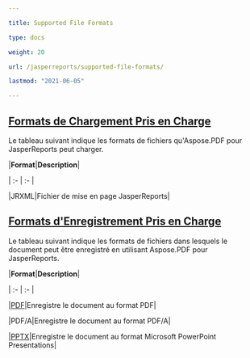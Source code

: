 ```yaml
---

title: Supported File Formats 

type: docs

weight: 20

url: /jasperreports/supported-file-formats/

lastmod: "2021-06-05"

---
```




## <ins>**Formats de Chargement Pris en Charge**

Le tableau suivant indique les formats de fichiers qu'Aspose.PDF pour JasperReports peut charger.



|**Format**|**Description**|

| :- | :- |

|JRXML|Fichier de mise en page JasperReports|

## <ins>**Formats d'Enregistrement Pris en Charge**

Le tableau suivant indique les formats de fichiers dans lesquels le document peut être enregistré en utilisant Aspose.PDF pour JasperReports. 



|**Format**|**Description**|

| :- | :- |

|[PDF](https://docs.fileformat.com/view/pdf/)|Enregistre le document au format PDF|

|PDF/A|Enregistre le document au format PDF/A|

|[PPTX](https://docs.fileformat.com/presentation/pptx/)|Enregistre le document au format Microsoft PowerPoint Presentations|